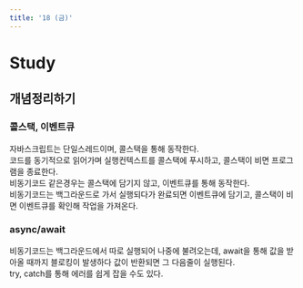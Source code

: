 ```yaml
---
title: '18 (금)'
---
```

# Study
## 개념정리하기
### 콜스택, 이벤트큐
자바스크립트는 단일스레드이며, 콜스택을 통해 동작한다.   
코드를 동기적으로 읽어가며 실행컨텍스트를 콜스택에 푸시하고, 콜스택이 비면 프로그램을 종료한다.   
비동기코드 같은경우는 콜스택에 담기지 않고, 이벤트큐를 통해 동작한다.   
비동기코드는 백그라운드로 가서 실행되다가 완료되면 이벤트큐에 담기고, 콜스택이 비면 이벤트큐를 확인해 작업을 가져온다.   
### async/await
비동기코드는 백그라운드에서 따로 실행되어 나중에 불려오는데, await을 통해 값을 받아올 때까지 블로킹이 발생하다 값이 반환되면 그 다음줄이 실행된다.   
try, catch를 통해 에러를 쉽게 잡을 수도 있다.
